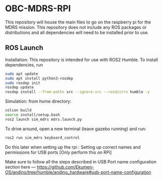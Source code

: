 # OBC-MDRS-RPI

This repository will house the main files to go on the raspberry pi for the MDRS mission. This repository does not include any ROS packages or distributions and all dependencies will need to be installed prior to use.


## ROS Launch
Installation:
This repository is intended for use with ROS2 Humble.
To install dependencies, run
```bash
sudo apt update
sudo apt install python3-rosdep
sudo rosdep init
rosdep update
rosdep install --from-paths src --ignore-src --rosdistro humble -y

```



Simulation:
from home directory:
```bash
colcon build
source install/setup.bash
ros2 launch sim_mdrs mdrs.launch.py
```

To drive around, open a new terminal (leave gazebo running) and run:
```bash
ros2 run sim_mdrs keyboard_control
```

Do this later when setting up the rpi :
Setting up correct names and permissions for USB ports [Only perform this on RPi]

Make sure to follow all the steps described in USB Port name configuration section here — https://github.com/Ekumen-OS/andino/tree/humble/andino_hardware#usb-port-name-configuration